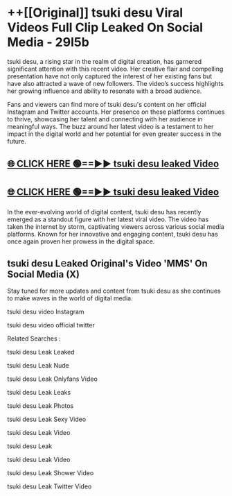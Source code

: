 # ++[[Original]] tsuki desu Viral Videos Full Clip Leaked On Social Media - 29l5b<br>

tsuki desu, a rising star in the realm of digital creation, has garnered significant attention with this recent video. Her creative flair and compelling presentation have not only captured the interest of her existing fans but have also attracted a wave of new followers. The video’s success highlights her growing influence and ability to resonate with a broad audience.

Fans and viewers can find more of tsuki desu's content on her official Instagram and Twitter accounts. Her presence on these platforms continues to thrive, showcasing her talent and connecting with her audience in meaningful ways. The buzz around her latest video is a testament to her impact in the digital world and her potential for even greater success in the future.


## [🌐 CLICK HERE 🟢==►► tsuki desu leaked Video ](https://onlyclips.site?title=tsuki_desu&ref=git)

## [🌐 CLICK HERE 🟢==►► tsuki desu leaked Video ](https://onlyclips.site?title=tsuki_desu&ref=git)


In the ever-evolving world of digital content, tsuki desu has recently emerged as a standout figure with her latest viral video. The video has taken the internet by storm, captivating viewers across various social media platforms. Known for her innovative and engaging content, tsuki desu has once again proven her prowess in the digital space.



## tsuki desu L𝚎aked Original's Video 'MMS' On Social Media (X)


Stay tuned for more updates and content from tsuki desu as she continues to make waves in the world of digital media.

tsuki desu video Instagram

tsuki desu video official twitter


Related Searches :

tsuki desu Leak Leaked

tsuki desu Leak Nude

tsuki desu Leak Onlyfans Video

tsuki desu Leak Leaks

tsuki desu Leak Photos

tsuki desu Leak Sexy Video

tsuki desu Leak Video

tsuki desu Leak

tsuki desu Leak Video

tsuki desu Leak Shower Video

tsuki desu Leak Twitter Video

